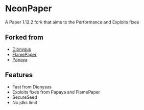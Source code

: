 
# NeonPaper

A Paper 1.12.2 fork that aims to the Performance and Exploits fixes


## Forked from

 - [Dionysus](https://github.com/nopjmp/Dionysus/)
 - [FlamePaper](https://github.com/2lstudios-mc/FlamePaper)
 - [Papaya](https://github.com/moom0o/Papaya)


## Features

- Fast from Dionysus
- Exploits fixes from Papaya and FlamePaper
- SecureSeed 
- No jdks limit


